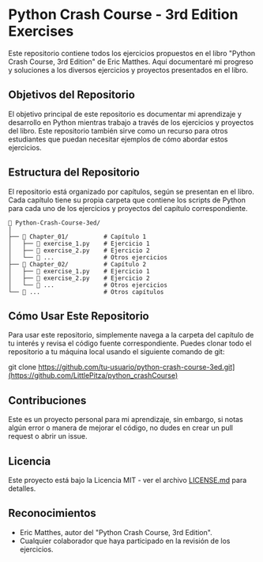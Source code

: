 
# Python Crash Course - 3rd Edition Exercises

Este repositorio contiene todos los ejercicios propuestos en el libro "Python Crash Course, 3rd Edition" de Eric Matthes. Aquí documentaré mi progreso y soluciones a los diversos ejercicios y proyectos presentados en el libro.

## Objetivos del Repositorio

El objetivo principal de este repositorio es documentar mi aprendizaje y desarrollo en Python mientras trabajo a través de los ejercicios y proyectos del libro. Este repositorio también sirve como un recurso para otros estudiantes que puedan necesitar ejemplos de cómo abordar estos ejercicios.

## Estructura del Repositorio

El repositorio está organizado por capítulos, según se presentan en el libro. Cada capítulo tiene su propia carpeta que contiene los scripts de Python para cada uno de los ejercicios y proyectos del capítulo correspondiente.


```plaintext
📂 Python-Crash-Course-3ed/
│
├── 📂 Chapter_01/          # Capítulo 1
│   ├── 📄 exercise_1.py    # Ejercicio 1
│   ├── 📄 exercise_2.py    # Ejercicio 2
│   └── 📄 ...              # Otros ejercicios
├── 📂 Chapter_02/          # Capítulo 2
│   ├── 📄 exercise_1.py    # Ejercicio 1
│   ├── 📄 exercise_2.py    # Ejercicio 2
│   └── 📄 ...              # Otros ejercicios
└── 📂 ...                  # Otros capítulos
```

## Cómo Usar Este Repositorio

Para usar este repositorio, simplemente navega a la carpeta del capítulo de tu interés y revisa el código fuente correspondiente. Puedes clonar todo el repositorio a tu máquina local usando el siguiente comando de git:

git clone https://github.com/tu-usuario/python-crash-course-3ed.git](https://github.com/LittlePitza/python_crashCourse)


## Contribuciones

Este es un proyecto personal para mi aprendizaje, sin embargo, si notas algún error o manera de mejorar el código, no dudes en crear un pull request o abrir un issue.

## Licencia

Este proyecto está bajo la Licencia MIT - ver el archivo [LICENSE.md](LICENSE.md) para detalles.

## Reconocimientos

- Eric Matthes, autor del "Python Crash Course, 3rd Edition".
- Cualquier colaborador que haya participado en la revisión de los ejercicios.


